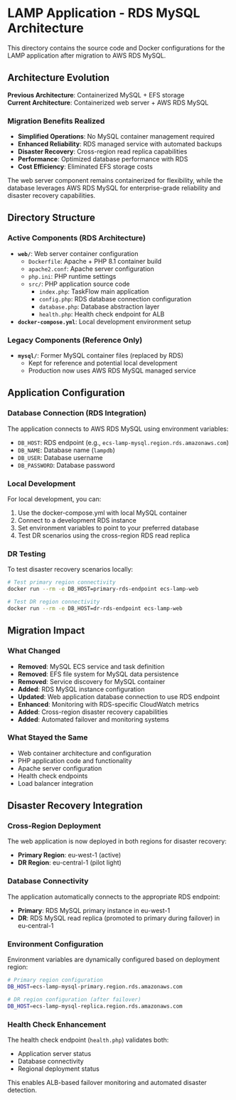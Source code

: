 # LAMP Application - RDS MySQL Architecture

This directory contains the source code and Docker configurations for the LAMP application after migration to AWS RDS MySQL.

## Architecture Evolution

**Previous Architecture**: Containerized MySQL + EFS storage  
**Current Architecture**: Containerized web server + AWS RDS MySQL

### Migration Benefits Realized
- **Simplified Operations**: No MySQL container management required
- **Enhanced Reliability**: RDS managed service with automated backups
- **Disaster Recovery**: Cross-region read replica capabilities
- **Performance**: Optimized database performance with RDS
- **Cost Efficiency**: Eliminated EFS storage costs

The web server component remains containerized for flexibility, while the database leverages AWS RDS MySQL for enterprise-grade reliability and disaster recovery capabilities.

## Directory Structure

### Active Components (RDS Architecture)
- **`web/`**: Web server container configuration
  - `Dockerfile`: Apache + PHP 8.1 container build
  - `apache2.conf`: Apache server configuration
  - `php.ini`: PHP runtime settings
  - `src/`: PHP application source code
    - `index.php`: TaskFlow main application
    - `config.php`: RDS database connection configuration
    - `database.php`: Database abstraction layer
    - `health.php`: Health check endpoint for ALB
- **`docker-compose.yml`**: Local development environment setup

### Legacy Components (Reference Only)
- **`mysql/`**: Former MySQL container files (replaced by RDS)
  - Kept for reference and potential local development
  - Production now uses AWS RDS MySQL managed service

## Application Configuration

### Database Connection (RDS Integration)
The application connects to AWS RDS MySQL using environment variables:
- `DB_HOST`: RDS endpoint (e.g., `ecs-lamp-mysql.region.rds.amazonaws.com`)
- `DB_NAME`: Database name (`lampdb`)
- `DB_USER`: Database username
- `DB_PASSWORD`: Database password

### Local Development
For local development, you can:
1. Use the docker-compose.yml with local MySQL container
2. Connect to a development RDS instance
3. Set environment variables to point to your preferred database
4. Test DR scenarios using the cross-region RDS read replica

### DR Testing
To test disaster recovery scenarios locally:
```bash
# Test primary region connectivity
docker run --rm -e DB_HOST=primary-rds-endpoint ecs-lamp-web

# Test DR region connectivity
docker run --rm -e DB_HOST=dr-rds-endpoint ecs-lamp-web
```

## Migration Impact

### What Changed
- **Removed**: MySQL ECS service and task definition
- **Removed**: EFS file system for MySQL data persistence
- **Removed**: Service discovery for MySQL container
- **Added**: RDS MySQL instance configuration
- **Updated**: Web application database connection to use RDS endpoint
- **Enhanced**: Monitoring with RDS-specific CloudWatch metrics
- **Added**: Cross-region disaster recovery capabilities
- **Added**: Automated failover and monitoring systems

### What Stayed the Same
- Web container architecture and configuration
- PHP application code and functionality
- Apache server configuration
- Health check endpoints
- Load balancer integration

## Disaster Recovery Integration

### Cross-Region Deployment
The web application is now deployed in both regions for disaster recovery:
- **Primary Region**: eu-west-1 (active)
- **DR Region**: eu-central-1 (pilot light)

### Database Connectivity
The application automatically connects to the appropriate RDS endpoint:
- **Primary**: RDS MySQL primary instance in eu-west-1
- **DR**: RDS MySQL read replica (promoted to primary during failover) in eu-central-1

### Environment Configuration
Environment variables are dynamically configured based on deployment region:
```bash
# Primary region configuration
DB_HOST=ecs-lamp-mysql-primary.region.rds.amazonaws.com

# DR region configuration (after failover)
DB_HOST=ecs-lamp-mysql-replica.region.rds.amazonaws.com
```

### Health Check Enhancement
The health check endpoint (`health.php`) validates both:
- Application server status
- Database connectivity
- Regional deployment status

This enables ALB-based failover monitoring and automated disaster detection.
